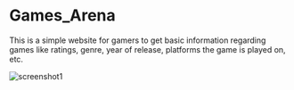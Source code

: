 # Games_Arena
This is a simple website for gamers to get basic information regarding games like ratings, genre, year of release, platforms the game is played on, etc.

![screenshot1](https://user-images.githubusercontent.com/28648172/44872943-79104400-acb4-11e8-8880-bd0100cae60a.PNG)
